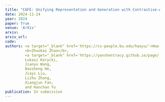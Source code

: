 ```yaml
---
title: "CAFE: Unifying Representation and Generation with Contrastive-Autoregressive Finetuning"
date: 2024-11-24
year: 2024
paper: True
venue: 'ArXiv'
arxiv: 
arxiv_url: 
code: 
authors: <a target="_blank" href='https://cs-people.bu.edu/haoyu/'>Hao Yu</a>, 
         <b>Zhuokai Zhao</b>, 
         <a target="_blank" href='https://yanshentracy.github.io/page/'>Shen Yan</a>,
         Lukasz Korycki, 
         Jianyu Wang, 
         Baosheng He, 
         Jiayi Liu, 
         Lizhu Zhang, 
         Xiangjun Fan, 
         and Hanchao Yu
publication: In submission
---
```

